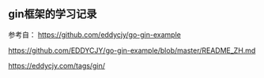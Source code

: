 ## gin框架的学习记录

参考自：
https://github.com/eddycjy/go-gin-example

https://github.com/EDDYCJY/go-gin-example/blob/master/README_ZH.md

https://eddycjy.com/tags/gin/
